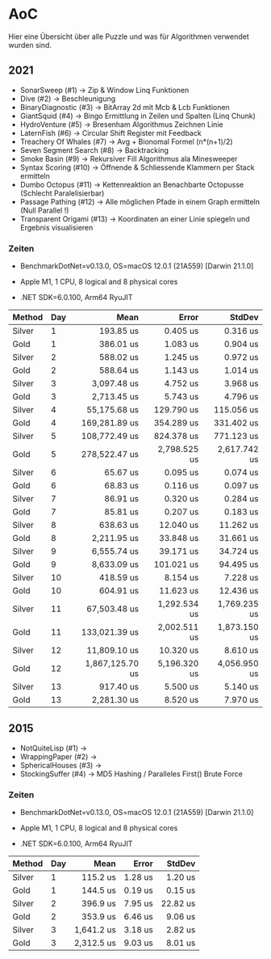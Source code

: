 # AoC

Hier eine Übersicht über alle Puzzle und was für Algorithmen verwendet wurden sind.

## 2021 

* SonarSweep (#1) -> Zip & Window Linq Funktionen
* Dive (#2) -> Beschleunigung 
* BinaryDiagnostic (#3) -> BitArray 2d mit Mcb & Lcb Funktionen
* GiantSquid (#4) -> Bingo Ermittlung in Zeilen und Spalten (Linq Chunk)
* HydroVenture (#5) -> Bresenham Algorithmus Zeichnen Linie
* LaternFish (#6) -> Circular Shift Register mit Feedback
* Treachery Of Whales (#7) -> Avg + Bionomal Formel (n*(n+1)/2)
* Seven Segment Search (#8) -> Backtracking 
* Smoke Basin (#9) -> Rekursiver Fill Algorithmus ala Minesweeper 
* Syntax Scoring (#10) -> Öffnende & Schliessende Klammern per Stack ermitteln
* Dumbo Octopus (#11) -> Kettenreaktion an Benachbarte Octopusse (Schlecht Paralelisierbar)
* Passage Pathing (#12) -> Alle möglichen Pfade in einem Graph ermitteln (Null Parallel !)
* Transparent Origami (#13) -> Koordinaten an einer Linie spiegeln und Ergebnis visualisieren

### Zeiten

* BenchmarkDotNet=v0.13.0, OS=macOS 12.0.1 (21A559) [Darwin 21.1.0]

* Apple M1, 1 CPU, 8 logical and 8 physical cores

* .NET SDK=6.0.100, Arm64 RyuJIT

| Method | Day |            Mean |        Error |       StdDev |
|------- |---- |----------------:|-------------:|-------------:|
| Silver |   1 |       193.85 us |     0.405 us |     0.316 us |
|   Gold |   1 |       386.01 us |     1.083 us |     0.904 us |
| Silver |   2 |       588.02 us |     1.245 us |     0.972 us |
|   Gold |   2 |       588.64 us |     1.143 us |     1.014 us |
| Silver |   3 |     3,097.48 us |     4.752 us |     3.968 us |
|   Gold |   3 |     2,713.45 us |     5.743 us |     4.796 us |
| Silver |   4 |    55,175.68 us |   129.790 us |   115.056 us |
|   Gold |   4 |   169,281.89 us |   354.289 us |   331.402 us |
| Silver |   5 |   108,772.49 us |   824.378 us |   771.123 us |
|   Gold |   5 |   278,522.47 us | 2,798.525 us | 2,617.742 us |
| Silver |   6 |        65.67 us |     0.095 us |     0.074 us |
|   Gold |   6 |        68.83 us |     0.116 us |     0.097 us |
| Silver |   7 |        86.91 us |     0.320 us |     0.284 us |
|   Gold |   7 |        85.81 us |     0.207 us |     0.183 us |
| Silver |   8 |       638.63 us |    12.040 us |    11.262 us |
|   Gold |   8 |     2,211.95 us |    33.848 us |    31.661 us |
| Silver |   9 |     6,555.74 us |    39.171 us |    34.724 us |
|   Gold |   9 |     8,633.09 us |   101.021 us |    94.495 us |
| Silver |  10 |       418.59 us |     8.154 us |     7.228 us |
|   Gold |  10 |       604.91 us |    11.623 us |    12.436 us |
| Silver |  11 |    67,503.48 us | 1,292.534 us | 1,769.235 us |
|   Gold |  11 |   133,021.39 us | 2,002.511 us | 1,873.150 us |
| Silver |  12 |    11,809.10 us |    10.320 us |     8.610 us |
|   Gold |  12 | 1,867,125.70 us | 5,196.320 us | 4,056.950 us |
| Silver |  13 |       917.40 us |     5.500 us |     5.140 us |
|   Gold |  13 |     2,281.30 us |     8.520 us |     7.970 us |


## 2015 

* NotQuiteLisp (#1) -> 
* WrappingPaper (#2) -> 
* SphericalHouses (#3) ->
* StockingSuffer (#4) -> MD5 Hashing / Paralleles First()  Brute Force 

### Zeiten

* BenchmarkDotNet=v0.13.0, OS=macOS 12.0.1 (21A559) [Darwin 21.1.0]

* Apple M1, 1 CPU, 8 logical and 8 physical cores

* .NET SDK=6.0.100, Arm64 RyuJIT


| Method | Day |       Mean |   Error |   StdDev |
|------- |---- |-----------:|--------:|---------:|
| Silver |   1 |   115.2 us | 1.28 us |  1.20 us |
|   Gold |   1 |   144.5 us | 0.19 us |  0.15 us |
| Silver |   2 |   396.9 us | 7.95 us | 22.82 us |
|   Gold |   2 |   353.9 us | 6.46 us |  9.06 us |
| Silver |   3 | 1,641.2 us | 3.18 us |  2.82 us |
|   Gold |   3 | 2,312.5 us | 9.03 us |  8.01 us |